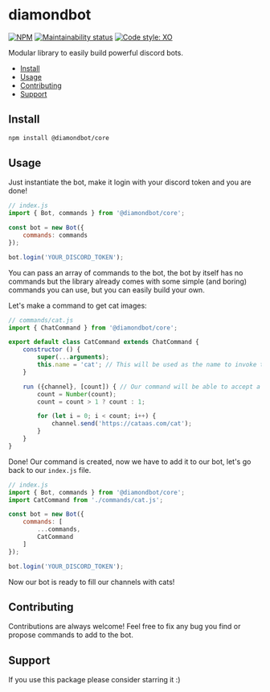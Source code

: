 # diamondbot

[![NPM](https://img.shields.io/npm/v/@diamondbot/core)](https://www.npmjs.com/package/@diamondbot/core)
[![Maintainability status](https://img.shields.io/codeclimate/maintainability/alvarocastro/diamondbot)](https://codeclimate.com/github/alvarocastro/discord-bot/maintainability)
[![Code style: XO](https://img.shields.io/badge/code_style-XO-5ed9c7.svg)](https://github.com/xojs/xo)

Modular library to easily build powerful discord bots.

- [Install](#install)
- [Usage](#usage)
- [Contributing](#contributing)
- [Support](#support)

## Install

```bash
npm install @diamondbot/core
```

## Usage

Just instantiate the bot, make it login with your discord token and you are done!

```js
// index.js
import { Bot, commands } from '@diamondbot/core';

const bot = new Bot({
	commands: commands
});

bot.login('YOUR_DISCORD_TOKEN');
```

You can pass an array of commands to the bot, the bot by itself has no commands but the library already comes with some simple (and boring) commands you can use, but you can easily build your own.

Let's make a command to get cat images:

```js
// commands/cat.js
import { ChatCommand } from '@diamondbot/core';

export default class CatCommand extends ChatCommand {
	constructor () {
		super(...arguments);
		this.name = 'cat'; // This will be used as the name to invoke the command, eg: !cat
	}

	run ({channel}, [count]) { // Our command will be able to accept a parameter, eg: !cat 3
		count = Number(count);
		count = count > 1 ? count : 1;

		for (let i = 0; i < count; i++) {
			channel.send('https://cataas.com/cat');
		}
	}
}
```

Done! Our command is created, now we have to add it to our bot, let's go back to our `index.js` file.

```js
// index.js
import { Bot, commands } from '@diamondbot/core';
import CatCommand from './commands/cat.js';

const bot = new Bot({
	commands: [
		...commands,
		CatCommand
	]
});

bot.login('YOUR_DISCORD_TOKEN');
```

Now our bot is ready to fill our channels with cats!

## Contributing

Contributions are always welcome! Feel free to fix any bug you find or propose commands to add to the bot.

## Support

If you use this package please consider starring it :)

